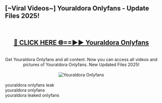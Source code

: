 <h2>[~Viral Videos~] Youraldora Onlyfans - Update Files 2025!</h2>
<br>
<div align="center">
<h2><a href="https://betterlinks.top/A2PfLJ" rel="nofollow">🔴 CLICK HERE 🌐==►► Youraldora Onlyfans</a></h2>
<br>
Get Youraldora Onlyfans and all content. Now you can access all videos and pictures of Youraldora Onlyfans. New Updated Files 2025!
<br>
<br>
<a href="https://betterlinks.top/A2PfLJ" rel="nofollow" data-target="animated-image.originalLink"><img src="https://i.ibb.co.com/WyWwxjT/player-gif2.gif" alt="Youraldora Onlyfans" style="max-width: 100%; display: inline-block;" data-target="animated-image.originalImage"></a>
</div>
<br>
youraldora onlyfans leak<br>
youraldora onlyfans<br>
youraldora leaked onlyfans